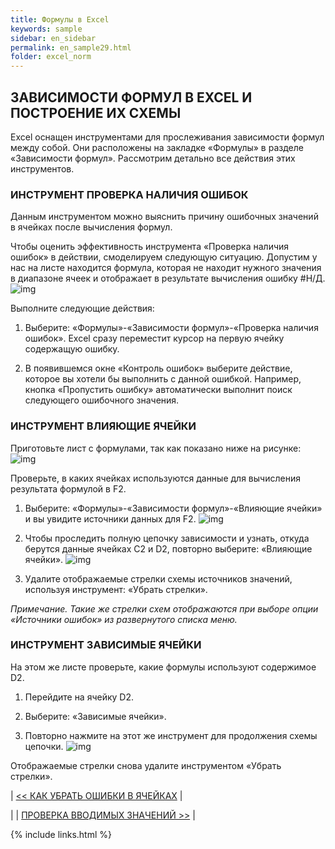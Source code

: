 ```yaml
---
title: Формулы в Excel
keywords: sample
sidebar: en_sidebar
permalink: en_sample29.html
folder: excel_norm
---
```


## ЗАВИСИМОСТИ ФОРМУЛ В EXCEL И ПОСТРОЕНИЕ ИХ СХЕМЫ

Excel оснащен инструментами для прослеживания зависимости формул между собой. Они расположены на закладке «Формулы» в разделе «Зависимости формул». Рассмотрим детально все действия этих инструментов.

### ИНСТРУМЕНТ ПРОВЕРКА НАЛИЧИЯ ОШИБОК

Данным инструментом можно выяснить причину ошибочных значений в ячейках после вычисления формул.

Чтобы оценить эффективность инструмента «Проверка наличия ошибок» в действии, смоделируем следующую ситуацию. Допустим у нас на листе находится формула, которая не находит нужного значения в диапазоне ячеек и отображает в результате вычисления ошибку #Н/Д.
        ![img](/images/img.png)

Выполните следующие действия:

1. Выберите: «Формулы»-«Зависимости формул»-«Проверка наличия ошибок». Excel сразу переместит курсор на первую ячейку содержащую ошибку.

2. В появившемся окне «Контроль ошибок» выберите действие, которое вы хотели бы выполнить с данной ошибкой. Например, кнопка «Пропустить ошибку» автоматически выполнит поиск следующего ошибочного значения.

### ИНСТРУМЕНТ ВЛИЯЮЩИЕ ЯЧЕЙКИ

Приготовьте лист с формулами, так как показано ниже на рисунке:
        ![img](/images/img.png)

Проверьте, в каких ячейках используются данные для вычисления результата формулой в F2.

1. Выберите: «Формулы»-«Зависимости формул»-«Влияющие ячейки» и вы увидите источники данных для F2.
        ![img](/images/img.png)

2. Чтобы проследить полную цепочку зависимости и узнать, откуда берутся данные ячейках C2 и D2, повторно выберите: «Влияющие ячейки».
        ![img](/images/img.png)

3. Удалите отображаемые стрелки схемы источников значений, используя инструмент: «Убрать стрелки».

_Примечание. Такие же стрелки схем отображаются при выборе опции «Источники ошибок» из развернутого списка меню._

### ИНСТРУМЕНТ ЗАВИСИМЫЕ ЯЧЕЙКИ

На этом же листе проверьте, какие формулы используют содержимое D2.

1. Перейдите на ячейку D2.

2. Выберите: «Зависимые ячейки».

3. Повторно нажмите на этот же инструмент для продолжения схемы цепочки.
        ![img](/images/img.png)

Отображаемые стрелки снова удалите инструментом «Убрать стрелки».

| [<< КАК УБРАТЬ ОШИБКИ В ЯЧЕЙКАХ](en_sample28.html) |

| | [ПРОВЕРКА ВВОДИМЫХ ЗНАЧЕНИЙ >>](en_sample30.html) |

{% include links.html %}
